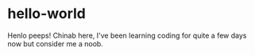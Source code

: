 # hello-world
Henlo peeps!
Chinab here, I've been learning coding for quite a few days now but consider me a noob. 
